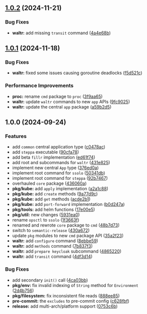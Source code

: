 ## [1.0.2](https://github.com/fmjstudios/gopskit/compare/v1.0.1...v1.0.2) (2024-11-21)

### Bug Fixes

* **waltr:** add missing `transit` command ([4a4e68b](https://github.com/fmjstudios/gopskit/commit/4a4e68bef58c09326650fb53c4482962f340f5bc))

## [1.0.1](https://github.com/fmjstudios/gopskit/compare/v1.0.0...v1.0.1) (2024-11-18)

### Bug Fixes

* **waltr:** fixed some issues causing goroutine deadlocks ([f5d521c](https://github.com/fmjstudios/gopskit/commit/f5d521c715bb094c495611f93cdc436f701accdc))

### Performance Improvements

* **proc:** rename `cmd` package to `proc` ([3f9aa65](https://github.com/fmjstudios/gopskit/commit/3f9aa653dadc87ee96ca17df3eebe81495a816b6))
* **waltr:** update `waltr` commands to new `app` APIs ([9fc9025](https://github.com/fmjstudios/gopskit/commit/9fc90254ae35ec47f6f179a33a4d861ccc73a610))
* **waltr:** update the central `app` package ([a59b2d5](https://github.com/fmjstudios/gopskit/commit/a59b2d52594311c0a1a0b69bee8cfd6a526629d7))

## 1.0.0 (2024-09-24)

### Features

* add `common` central application type ([c0478ac](https://github.com/fmjstudios/gopskit/commit/c0478aca177a76e31a080757a3af393fca89e44d))
* add `steppa` executable ([90cfa78](https://github.com/fmjstudios/gopskit/commit/90cfa78c0bf72b1dbc6a4197b83d8ed271c54d51))
* add beta `fillr` implementation ([ed61f74](https://github.com/fmjstudios/gopskit/commit/ed61f743fd3a6dc924655f1e4e77a865b0e072e2))
* add root and subcommands for `waltr` ([431e825](https://github.com/fmjstudios/gopskit/commit/431e825e9b986ec9e9c3aa152e9ed4a32fe8115d))
* implement new central `App` type ([376ed0a](https://github.com/fmjstudios/gopskit/commit/376ed0aab9c7a0568847709f1a9842520f80666a))
* implement root command for `ssolo` ([50341db](https://github.com/fmjstudios/gopskit/commit/50341db06c89aafbd9eef805c72d7e3681fea4b9))
* implement root command for `steppa` ([92b7467](https://github.com/fmjstudios/gopskit/commit/92b746700defdc8ec3e9379e3e05f55f4865184c))
* overhauled `core` package ([436060a](https://github.com/fmjstudios/gopskit/commit/436060ac78604f4e39c91504e2d1666514cd0c77))
* **pkg/kube:** add `apply` implementation ([a2a1c88](https://github.com/fmjstudios/gopskit/commit/a2a1c88aa0207c8427c7248fdbc50f59c827968b))
* **pkg/kube:** add `create` methods ([9a77d9c](https://github.com/fmjstudios/gopskit/commit/9a77d9c76ee4f985bcd900d438aefa77b4bc14b0))
* **pkg/kube:** add `get` methods ([acde2b1](https://github.com/fmjstudios/gopskit/commit/acde2b1e9a0dbbcbe418a101410b427122b9d45a))
* **pkg/kube:** add `port-forward` implementation ([b0d247a](https://github.com/fmjstudios/gopskit/commit/b0d247ac80d3a0a5e3b5ab00e600f0b72cc374e3))
* **pkg/tools:** add helm functions ([17e00e5](https://github.com/fmjstudios/gopskit/commit/17e00e526227ed0f79ee80672685bc0205dc5961))
* **pkg/util:** new changes ([5931ea0](https://github.com/fmjstudios/gopskit/commit/5931ea09e559d23cdead8af86c4644a8afaf9377))
* rename `opsctl` to `ssolo` ([1f3663f](https://github.com/fmjstudios/gopskit/commit/1f3663f2c0e32afd85dfdaf006fce607cb4a1484))
* renamed and rewrote `core` package to `cmd` ([48b7d73](https://github.com/fmjstudios/gopskit/commit/48b7d739d4a8427ef477fb5b75f3751775287926))
* switch to `semantic-release` ([430a672](https://github.com/fmjstudios/gopskit/commit/430a672d41258dc63861c8a1b581aa06768e85ce))
* update `pkg` modules to new `cmd` package API ([35a2f23](https://github.com/fmjstudios/gopskit/commit/35a2f230f25d890576c5e034a36a45c735391523))
* **waltr:** add `configure` command ([8ebbe59](https://github.com/fmjstudios/gopskit/commit/8ebbe5954c84548ffebef5db0657d4c41a4d285a))
* **waltr:** add `methods` command ([7b837f3](https://github.com/fmjstudios/gopskit/commit/7b837f384d88a62e4e765187de52b49a3cc663f4))
* **waltr:** add `prepare keycloak` subcommand ([4865220](https://github.com/fmjstudios/gopskit/commit/486522062e586a2def96350503e37492df70fa23))
* **waltr:** add `transit` command ([4df3d14](https://github.com/fmjstudios/gopskit/commit/4df3d1490b88a39f267ddf387743b42e1325d792))

### Bug Fixes

* add secondary `init()` call ([4ca03bb](https://github.com/fmjstudios/gopskit/commit/4ca03bbadaca283e4314cb7bc03fac005db0991c))
* **pkg/env:** fix invalid indexing of `String` method for `Environment` ([2d4b756](https://github.com/fmjstudios/gopskit/commit/2d4b756351053196af68148943b8af77ced6ce4e))
* **pkg/filesystem:** fix inconsistent file reads ([888ee85](https://github.com/fmjstudios/gopskit/commit/888ee85c71cdea9c873a9d81a9219050a516c30b))
* **pre-commit:** the `excludes` to pre-commit config ([c628fbf](https://github.com/fmjstudios/gopskit/commit/c628fbf77a1646bfc8f268720743f3845d0d9898))
* **release:** add multi-arch/platform support ([0753c6b](https://github.com/fmjstudios/gopskit/commit/0753c6b5f211323f1655dd5ad218662f2cfcd67f))

